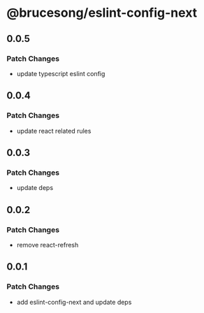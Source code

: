 # @brucesong/eslint-config-next

## 0.0.5

### Patch Changes

- update typescript eslint config

## 0.0.4

### Patch Changes

- update react related rules

## 0.0.3

### Patch Changes

- update deps

## 0.0.2

### Patch Changes

- remove react-refresh

## 0.0.1

### Patch Changes

- add eslint-config-next and update deps
